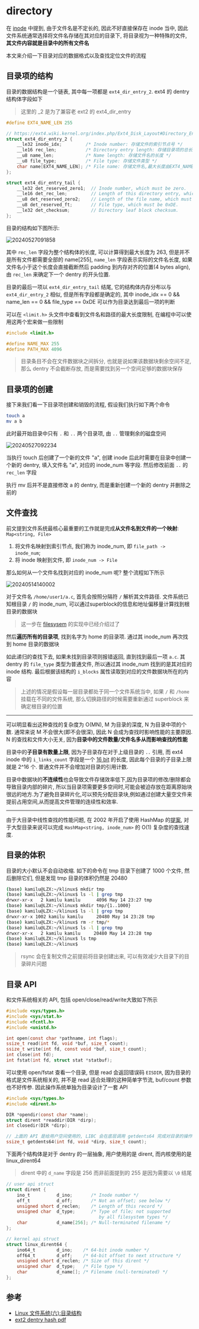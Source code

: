 
# directory

在 [inode](./inode.md) 中提到, 由于文件名是不定长的, 因此不好直接保存在 inode 当中, 因此文件系统通常选择将文件名存储在其对应的目录下, 将目录视为一种特殊的文件, **其文件内容就是目录中的所有文件名**

本文来介绍一下目录对应的数据格式以及查找定位文件的流程

## 目录项的结构

目录的数据结构是一个链表, 其中每一项都是 `ext4_dir_entry_2`. ext4 的 dentry 结构体字段如下

> 这里的 _2 是为了兼容老 ext2 的 ext4_dir_entry

```c
#define EXT4_NAME_LEN 255

// https://ext4.wiki.kernel.org/index.php/Ext4_Disk_Layout#Directory_Entries
struct ext4_dir_entry_2 {
    __le32 inode_idx;         /* Inode number: 存储文件的索引节点号 */
    __le16 rec_len;           /* Directory entry length: 存储目录项的总长度 */
    __u8 name_len;            /* Name length: 存储文件名的长度 */
    __u8 file_type;           /* File type: 存储文件类型 */
    char name[EXT4_NAME_LEN]; /* File name: 存储文件名,最大长度由EXT4_NAME_LEN定义 */
};

struct ext4_dir_entry_tail {
    __le32 det_reserved_zero1;  // Inode number, which must be zero.
    __le16 det_rec_len;         // Length of this directory entry, which must be 12
    __u8 det_reserved_zero2;    // Length of the file name, which must be zero.
    __u8 det_reserved_ft;       // File type, which must be 0xDE.
    __le32 det_checksum;        // Directory leaf block checksum.
};
```

目录的结构如下图所示:

![20240527091858](https://raw.githubusercontent.com/learner-lu/picbed/master/20240527091858.png)

其中 `rec_len` 字段为整个结构体的长度, 可以计算得到最大长度为 263, 但是并不是所有文件都需要全部的 name[255], `name_len` 字段表示实际的文件名长度, 如果文件名小于这个长度会直接截断然后 padding 到内存对齐的位置(4 bytes align), 由 `rec_len` 来确定下一个 dentry 的开头位置.

目录的最后一项以 `ext4_dir_entry_tail` 结尾, 它的结构体内存分布以与 `ext4_dir_entry_2` 相似, 但是所有字段都是确定的, 其中 inode_idx == 0 && name_len == 0 && file_type == 0xDE 可以作为目录达到最后一项的判断

可以在 `<limit.h>` 头文件中查看到文件名和路径的最大长度限制, 在编程中可以使用这两个宏来做一些限制

```c
#include <limit.h>

#define NAME_MAX 255
#define PATH_MAX 4096
```

> 目录条目不会在文件数据块之间拆分, 也就是说如果该数据块剩余空间不足, 那么 dentry 不会截断存放, 而是需要找到另一个空间足够的数据块保存

## 目录项的创建

接下来我们看一下目录项创建和销毁的流程, 假设我们执行如下两个命令

```bash
touch a
mv a b
```

此时最开始目录中只有 `.` 和 `..` 两个目录项, 由 `..` 管理剩余的磁盘空间

![20240527092234](https://raw.githubusercontent.com/learner-lu/picbed/master/20240527092234.png)

当执行 touch 后创建了一个新的文件 "a", 创建 inode 后此时需要在目录中创建一个新的 dentry, 填入文件名 "a", 对应的 inode_num 等字段. 然后修改前面 `..` 的 `rec_len` 字段

执行 mv 后并不是直接修改 a 的 dentry, 而是重新创建一个新的 dentry 并删除之前的

## 文件查找

前文提到文件系统最核心最重要的工作就是完成**从文件名到文件的一个映射**: `Map<string, File>`

1. 将文件名映射到索引节点, 我们称为 inode_num, 即 `file_path -> inode_num`;
2. 将 inode 映射到文件, 即 `inode_num -> File`

那么如何从一个文件名找到对应的 inode_num 呢? 整个流程如下所示

![20240514140002](https://raw.githubusercontent.com/learner-lu/picbed/master/20240514140002.png)

对于文件名 `/home/user1/a.c`, 首先会按照分隔符 `/` 解析其文件路径. 文件系统已知根目录 `/` 的 inode_num, 可以通过superblock的信息和地址偏移量计算找到根目录的数据块

> 这一步在 [filesysem](./filesystem.md) 的实现中已经介绍过了

然后**遍历所有的目录项**, 找到名字为 home 的目录项. 通过其 inode_num 再次找到 home 目录的数据块

如此递归的查找下去, 如果未找到目录项则报错返回, 直到找到最后一项 `a.c`. 其 dentry 的 `file_type` 类型为普通文件, 所以通过其 inode_num 找到的是其对应的 inode 结构. 最后根据该结构的 `i_blocks` 属性读取到对应的文件数据块所在的内容

> 上述的情况是假设每一层目录都处于同一个文件系统当中, 如果 `/` 和 `/home` 挂载在不同的文件系统, 那么切换路径的时候需要重新通过 superblock 来确定根目录的位置

---

可以明显看出这种查找的复杂度为 O(MN), M 为目录的深度, N 为目录中项的个数. 通常来说 M 不会很大(即不会很深), 因此 N 会成为查找时影响性能的主要原因. N 的查找和文件大小无关, 因为**目录中的文件数量/文件名多从而影响查找的性能**

目录中的**子目录有数量上限**, 因为子目录存在对于上级目录的 `..` 引用, 而 ext4 inode 中的 `i_links_count` 字段是一个 [16 bit](https://github.com/luzhixing12345/klinux/blob/c5354ca5a1f1959bc753633a240907d19bb7a05f/fs/ext4/ext4.h#L775) 的长度, 因此每个目录的子目录上限就是 2^16 个. 普通文件并不会增加对目录的引用计数.

目录中数据块的**不连续性**也会导致文件存储效率低下,因为目录项的修改/删除都会导致目录内部的碎片, 所以当目录项需要更多空间时,可能会被迫存放在距离原始块很远的地方.为了避免目录碎片化,可以预先分配目录块,例如通过创建大量空文件来提前占用空间,从而提高文件管理的连续性和效率.

---

由于大目录中线性查找的性能问题, 在 2002 年开启了使用 HashMap 的[提案](https://www.kernel.org/doc/ols/2002/ols2002-pages-425-438.pdf), 对于大型目录来说可以完成 `HashMap<string, inode_num>` 的 O(1) 复杂度的查找速度.

## 目录的体积

目录的大小默认不会自动收缩. 如下的命令在 tmp 目录下创建了 1000 个文件, 然后删除它们, 但是发现 tmp 目录的体积仍然是 20480

```bash
(base) kamilu@LZX:~/klinux$ mkdir tmp
(base) kamilu@LZX:~/klinux$ ls -l | grep tmp
drwxr-xr-x   2 kamilu kamilu      4096 May 14 23:27 tmp
(base) kamilu@LZX:~/klinux$ mkdir tmp/{1..1000}
(base) kamilu@LZX:~/klinux$ ls -l | grep tmp
drwxr-xr-x 1002 kamilu kamilu     20480 May 14 23:28 tmp
(base) kamilu@LZX:~/klinux$ rm -r tmp/*
(base) kamilu@LZX:~/klinux$ ls -l | grep tmp
drwxr-xr-x   2 kamilu kamilu     20480 May 14 23:28 tmp
(base) kamilu@LZX:~/klinux$ ls tmp
(base) kamilu@LZX:~/klinux$
```

> rsync 会在复制文件之前提前将目录创建出来, 可以有效减少大目录下的目录碎片问题

## 目录 API

和文件系统相关的 API, 包括 open/close/read/write大致如下所示

```c
#include <sys/types.h>
#include <sys/stat.h>
#include <fcntl.h>
#include <unistd.h>

int open(const char *pathname, int flags);
ssize_t read(int fd, void *buf, size_t count);
ssize_t write(int fd, const void *buf, size_t count);
int close(int fd);
int fstat(int fd, struct stat *statbuf);
```

可以使用 open/fstat 查看一个目录, 但是 read 会返回错误码 `EISDIR`, 因为目录的格式是文件系统相关的, 并不是 read 适合处理的这种简单字节流, buf/count 参数也不好传参. 因此操作系统单独为目录设计了一套 API

```c
#include <sys/types.h>
#include <dirent.h>

DIR *opendir(const char *name);
struct dirent *readdir(DIR *dirp);
int closedir(DIR *dirp);

// 上面的 API 是给用户空间使用的, LIBC 会在底层调用 getdents64 完成对目录的操作
ssize_t getdents64(int fd, void *dirp, size_t count);
```

下面两个结构体是对于 dentry 的一层抽象, 用户使用的是 dirent, 而内核使用的是 linux_dirent64

> dirent 中的 `d_name` 字段是 256 而非前面提到的 255 是因为需要以 `\0` 结尾

```c
// user api struct
struct dirent {
    ino_t          d_ino;       /* Inode number */
    off_t          d_off;       /* Not an offset; see below */
    unsigned short d_reclen;    /* Length of this record */
    unsigned char  d_type;      /* Type of file; not supported
                                   by all filesystem types */
    char           d_name[256]; /* Null-terminated filename */
};

// kernel api struct
struct linux_dirent64 {
    ino64_t        d_ino;    /* 64-bit inode number */
    off64_t        d_off;    /* 64-bit offset to next structure */
    unsigned short d_reclen; /* Size of this dirent */
    unsigned char  d_type;   /* File type */
    char           d_name[]; /* Filename (null-terminated) */
};
```

## 参考

- [Linux 文件系统(六):目录结构](https://www.bilibili.com/video/BV1CL411k7Np/)
- [ext2 dentry hash pdf](https://www.kernel.org/doc/ols/2002/ols2002-pages-425-438.pdf)